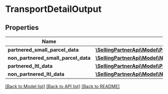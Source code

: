 # TransportDetailOutput

## Properties
Name | Type | Description | Notes
------------ | ------------- | ------------- | -------------
**partnered_small_parcel_data** | [**\SellingPartnerApi\Model\PartneredSmallParcelDataOutput**](PartneredSmallParcelDataOutput.md) |  | [optional] 
**non_partnered_small_parcel_data** | [**\SellingPartnerApi\Model\NonPartneredSmallParcelDataOutput**](NonPartneredSmallParcelDataOutput.md) |  | [optional] 
**partnered_ltl_data** | [**\SellingPartnerApi\Model\PartneredLtlDataOutput**](PartneredLtlDataOutput.md) |  | [optional] 
**non_partnered_ltl_data** | [**\SellingPartnerApi\Model\NonPartneredLtlDataOutput**](NonPartneredLtlDataOutput.md) |  | [optional] 

[[Back to Model list]](../README.md#documentation-for-models) [[Back to API list]](../README.md#documentation-for-api-endpoints) [[Back to README]](../README.md)


